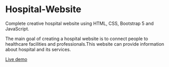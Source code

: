 # Hospital-Website
Complete creative hospital website using HTML, CSS, Bootstrap 5 and JavaScript.

The main goal of creating a hospital website is to connect people to healthcare facilities and professionals.This website can provide information about hospital and its services.

[Live demo](https://shraddha1513.github.io/Hospital-Website/)
